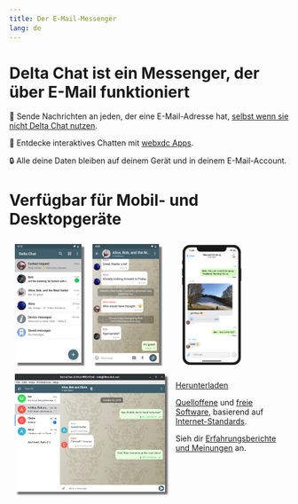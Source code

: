 ```yaml
---
title: Der E-Mail-Messenger
lang: de
---
```


# Delta Chat ist ein Messenger, der über E-Mail funktioniert

💬 Sende Nachrichten an jeden, der eine E-Mail-Adresse hat, [selbst wenn sie nicht Delta Chat nutzen](https://www.youtube-nocookie.com/embed/8LbrGXKZN70).

🥳 Entdecke interaktives Chatten mit [webxdc Apps](https://webxdc.org).

🔒 Alle deine Daten bleiben auf deinem Gerät und in deinem E-Mail-Account.

# Verfügbar für Mobil- und Desktopgeräte


<img src="../assets/blog/screenshots/2019-12-17-delta-chat-google-play-release-chat-list-light.png" style="float: left; margin: 10px;display: block;box-shadow: 5px 5px 2px #777;" alt="Ein Screenshot von Delta Chat auf Android mit einer Chat-Liste" width="120"/>
<img src="../assets/blog/screenshots/2019-12-17-delta-chat-google-play-release-group-light.png" style="float: left; margin: 10px;display: block;box-shadow: 5px 5px 2px #777;" alt="Ein Screenshot von Delta Chat auf Android mit einem Chat" width="120"/>

<img src="../assets/blog/desktop-screenshot.png" style="float:left; margin: 10px" alt="Ein Screenshot von Delta Chat auf dem Desktop" width="280"/>

<img src="../assets/blog/screenshots/2020-01-09-delta-chat-iOS-weekend-group-chat.png" style="margin: 10px" alt="Ein Screenshot von Delta Chat auf iOS" width="110"/>

<a class="download-button" href="https://get.delta.chat">Herunterladen</a>

[Quelloffene](https://de.wikipedia.org/wiki/Open_Source)
und [freie Software](https://de.wikipedia.org/wiki/Freie_Software), basierend auf [Internet-Standards](https://github.com/deltachat/deltachat-core-rust/blob/master/standards.md). 

Sieh dir [Erfahrungsberichte und Meinungen](user-voices) an.
